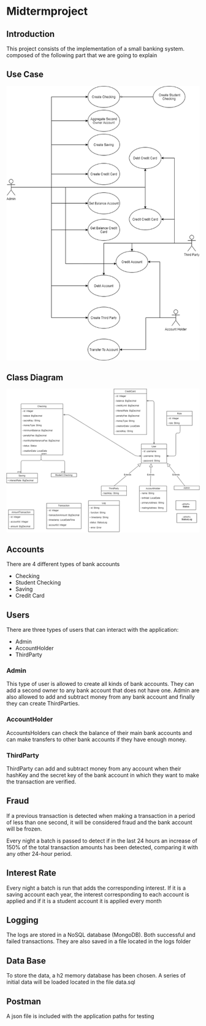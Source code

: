 # Midtermproject
## Introduction
This project consists of the implementation of a small banking system. 
composed of the following part that we are going to explain

## Use Case
![Use Case](./img/CasosDeUso.png)

## Class Diagram
![Class Diagram](./img/DiagramaClases.png)

## Accounts
There are 4 different types of bank accounts

- Checking
- Student Checking
- Saving
- Credit Card

## Users
There are three types of users that can interact with the application:

- Admin
- AccountHolder
- ThirdParty

### Admin
This type of user is allowed to create all kinds of bank accounts. 
They can add a second owner to any bank account that does not have one. Admin 
are also allowed to add and subtract money from any bank account and finally 
they can create ThirdParties.

### AccountHolder
AccountsHolders can check the balance of their main bank accounts and can make 
transfers to other bank accounts if they have enough money.

### ThirdParty
ThirdParty can add and subtract money from any account when their hashKey and the 
secret key of the bank account in which they want to make the transaction are verified.

## Fraud
If a previous transaction is detected when making a transaction in a period of less than 
one second, it will be considered fraud and the bank account will be frozen.


Every night a batch is passed to detect if in the last 24 hours an increase of 150% of the 
total transaction amounts has been detected, comparing it with any other 24-hour period.

## Interest Rate

Every night a batch is run that adds the corresponding interest. If it is a saving account 
each year, the interest corresponding to each account is applied and if it is a student account it is applied every month

## Logging
The logs are stored in a NoSQL database (MongoDB). Both successful and failed transactions. 
They are also saved in a file located in the logs folder

## Data Base
To store the data, a h2 memory database has been chosen. A series of initial data will be loaded 
located in the file data.sql

## Postman
A json file is included with the application paths for testing

